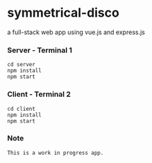 # symmetrical-disco
a full-stack web app using vue.js and express.js


### Server - Terminal 1
```
cd server
npm install
npm start
```

### Client - Terminal 2
```
cd client
npm install
npm start
```

### Note
```
This is a work in progress app.
```
